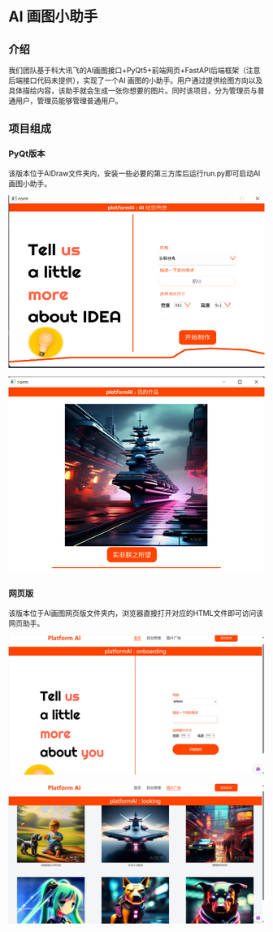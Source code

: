 # AI 画图小助手

## 介绍

我们团队基于科大讯飞的AI画图接口+PyQt5+前端网页+FastAPI后端框架（注意后端接口代码未提供），实现了一个AI 画图的小助手。用户通过提供绘图方向以及具体描绘内容，该助手就会生成一张你想要的图片。同时该项目，分为管理员与普通用户，管理员能够管理普通用户。

## 项目组成

### PyQt版本

该版本位于AIDraw文件夹内，安装一些必要的第三方库后运行run.py即可启动AI画图小助手。

![AI画图助手界面](https://github.com/2111lidongyang/AI_Drew_Assistant/blob/main/img/20240412002537.png)



![效果图](https://github.com/2111lidongyang/AI_Drew_Assistant/blob/main/img/20240412002552.png)

### 网页版

该版本位于AI画图网页版文件夹内，浏览器直接打开对应的HTML文件即可访问该网页助手。

![网页版](https://github.com/2111lidongyang/AI_Drew_Assistant/blob/main/img/20240412002600.png)



![网页版图片广场](https://github.com/2111lidongyang/AI_Drew_Assistant/blob/main/img/20240412002606.png)